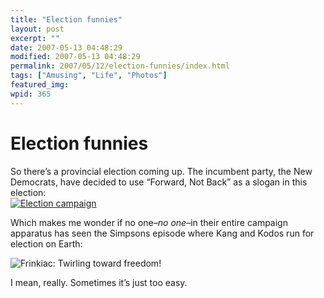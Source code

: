 ```yaml
---
title: "Election funnies"
layout: post
excerpt: ""
date: 2007-05-13 04:48:29
modified: 2007-05-13 04:48:29
permalink: 2007/05/12/election-funnies/index.html
tags: ["Amusing", "Life", "Photos"]
featured_img: 
wpid: 365
---
```


# Election funnies

So there’s a provincial election coming up. The incumbent party, the New Democrats, have decided to use “Forward, Not Back” as a slogan in this election:  
[![Election campaign](http://farm1.static.flickr.com/225/495715551_3d17c4f1d6_m.jpg)](http://www.flickr.com/photos/pj/495715551)

Which makes me wonder if no one–*no one*–in their entire campaign apparatus has seen the Simpsons episode where Kang and Kodos run for election on Earth:

![Frinkiac: Twirling toward freedom!](https://frinkiac.com/gif/S08E01/1110008/1117515.gif?b64lines=VE9OSUdIVCBJIFNBWSBXRSBNVVNUCiBNT1ZFIEZPUldBUkQsIE5PVAogQkFDS1dBUkQ7IFVQV0FSRCwKCgoKCgpOT1QgRk9SV0FSRDsgQU5EIEFMV0FZUwpUV0lSTElORywgVFdJUkxJTkcsClRXSVJMSU5HIFRPV0FSRCBGUkVFRE9NLg==)

I mean, really. Sometimes it’s just too easy.<span style="border-radius: 2px; text-indent: 20px; width: auto; padding: 0px 4px 0px 0px; text-align: center; font: bold 11px/20px 'Helvetica Neue',Helvetica,sans-serif; color: #ffffff; background: #bd081c no-repeat scroll 3px 50% / 14px 14px; position: absolute; opacity: 1; z-index: 8675309; display: none; cursor: pointer;">Save</span>

<span style="border-radius: 2px; text-indent: 20px; width: auto; padding: 0px 4px 0px 0px; text-align: center; font: bold 11px/20px 'Helvetica Neue',Helvetica,sans-serif; color: #ffffff; background: #bd081c no-repeat scroll 3px 50% / 14px 14px; position: absolute; opacity: 1; z-index: 8675309; display: none; cursor: pointer; top: 303px; left: 364px;">Save</span>